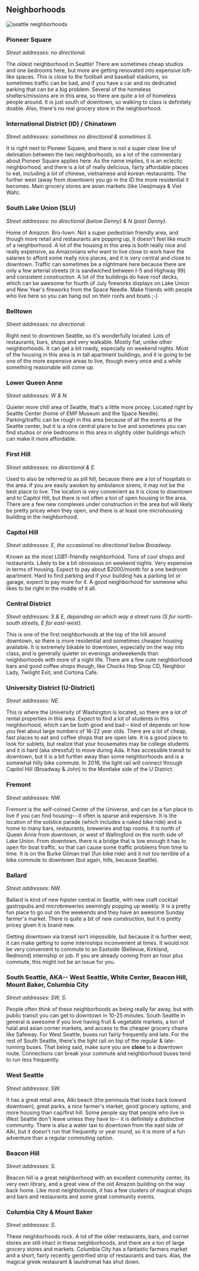 ## Neighborhoods

![seattle neighborhoods](seattle-neighborhood-map.jpg "Seattle Neighborhoods")

### Pioneer Square

_Street addresses: no directional._

The oldest neighborhood in Seattle! There are sometimes cheap studios and one bedrooms here, but more are getting renovated into expensive loft-like spaces. This is close to the football and baseball stadiums, so sometimes traffic can be bad, and if you have a car and no dedicated parking that can be a big problem. Several of the homeless shelters/missions are in this area, so there are quite a lot of homeless people around. It is just south of downtown, so walking to class is definitely doable. Also, there's no real grocery store in the neighborhood.

### International District (ID) / Chinatown

_Street addresses: sometimes no directional & sometimes S._

It is right next to Pioneer Square, and there is not a super clear line of deliniation between the two neighborhoods, so a lot of the commentary about Pioneer Square applies here. As the name implies, it is an eclectic neighborhood, and there is a lot of really delicious, fairly affordable places to eat, including a lot of chinese, vietnamese and korean restaurants. The further west (away from downtown) you go in the ID the more residential it becomes. Main grocery stores are asian markets (like Uwajimaya & Viet Wah).

### South Lake Union (SLU)

_Street addresses: no directional (below Denny) & N (past Denny)._

Home of Amazon. Bro-town. Not a super pedestrian friendly area, and though more retail and restaurants are popping up, it doesn't feel like much of a neighborhood. A lot of the housing in this area is both really nice and really expensive, as Amazonians who want to live close to work have the salaries to afford some really nice places, and it is very central and close to downtown. Traffic can sometimes be a nightmare here because there are only a few arterial streets (it is sandwiched between I-5 and Highway 99) and consistent construction. A lot of the buildings do have roof decks, which can be awesome for fourth of July fireworks displays on Lake Union and New Year's fireworks from the Space Needle. Make friends with people who live here so you can hang out on their roofs and boats ;-)

### Belltown

_Street addresses: no directional._

Right next to downtown Seattle, so it's wonderfully located. Lots of restaurants, bars, shops and very walkable. Mostly flat, unlike other neighborhoods. It can get a bit rowdy, especially on weekend nights. Most of the housing in this area is in tall apartment buildings, and it is going to be one of the more expensive areas to live, though every once and a while something reasonable will come up.

### Lower Queen Anne

_Street addresses: W & N._

Quieter more chill area of Seattle, that's a little more pricey. Located right by Seattle Center (home of EMP Museum and the Space Needle). Parking/traffic can be rough in this area because of all the events at the Seattle center, but it is a nice central place to live and sometimes you can find studios or one bedrooms in this area in slightly older buildings which can make it more affordable.

### First Hill

_Street addresses: no directional & E._

Used to also be referred to as pill hill, because there are a lot of hospitals in the area. If you are easily awoken by ambulance sirens, it may not be the best place to live. The location is very convenient as it is close to downtown and to Capitol Hill, but there is not often a ton of open housing in the area. There are a few new complexes under construction in the area but will likely be pretty pricey when they open, and there is at least one microhousing building in the neighborhood.

### Capitol Hill

_Street addresses: E, the occasional no directional below Broadway._

Known as the most LGBT-friendly neighborhood. Tons of cool shops and restaurants. Likely to be a bit obnoxious on weekend nights. Very expensive in terms of housing. Expect to pay about $2000/month for a one bedroom apartment. Hard to find parking and if your building has a parking lot or garage, expect to pay more for it. A good neighborhood for someone who likes to be right in the middle of it all.

### Central District

_Street addresses: S & E, depending on which way a street runs (S for north-south streets, E for east-west)._

This is one of the first neighborhoods at the top of the hill around downtown, so there is more residential and sometimes cheaper housing available. It is extremely bikable to downtown, especially on the way into class, and is generally quieter on evenings andweekends than neighborhoods with more of a night life. There are a few cute neighborhood bars and good coffee shops though, like Chucks Hop Shop CD, Neighbor Lady, Twilight Exit, and Cortona Cafe.

### University District (U-District)

_Street addresses: NE._

This is where the University of Washington is located, so there are a lot of rental properties in this area. Expect to find a lot of students in this neighborhood, which can be both good and bad-- kind of depends on how you feel about large numbers of 18-22 year olds. There are a lot of cheap, fast places to eat and coffee shops that are open late. It is a good place to look for sublets, but realize that your housemates may be college students and it is hard (aka stressful) to move during Ada. It has accessible transit to downtown, but it is a bit further away than some neighborhoods and is a somewhat hilly bike commute. In 2016, the light rail will connect through Capitol Hill (Broadway & John) to the Montlake side of the U District.

### Fremont

_Street addresses: NW._

Fremont is the self-coined Center of the Universe, and can be a fun place to live if you can find housing-- it often is sparse and expensive. It is the location of the solstice parade (which includes a naked bike ride) and is home to many bars, restaurants, breweries and tap rooms. It is north of Queen Anne from downtown, or west of Wallingford on the north side of Lake Union. From downtown, there is a bridge that is low enough it has to open for boat traffic, so that can cause some traffic problems from time to time. It is on the Burke Gilman trail (fun bike ride) and it not too terrible of a bike commute to downtown (but again, hills, because Seattle).

### Ballard

_Street addresses: NW._

Ballard is kind of new hipster central in Seattle, with new craft cocktail gastropubs and microbreweries seemingly popping up weekly. It is a pretty fun place to go out on the weekends and they have an awesome Sunday farmer's market. There is quite a bit of new construction, but it is pretty pricey given it is brand new.

Getting downtown via transit isn't impossible, but because it is further west, it can make getting to some internships inconvenient at times. It would not be very convenient to commute to an Eastside (Bellevue, Kirkland, Redmond) internship or job. If you are already coming from an hour plus commute, this might not be an issue for you.

### South Seattle, AKA-- West Seattle, White Center, Beacon Hill, Mount Baker, Columbia City

_Street addresses: SW, S._

People often think of these neighborhoods as being really far away, but with public transit you can get to downtown in 10-25 minutes. South Seattle in general is awesome if you love having fruit & vegetable markets, a ton of halal and asian corner markets, and access to the cheaper grocery chains like Safeway. For West Seattle, buses run fairly frequently and late. For the rest of South Seattle, there's the light rail on top of the regular & late-running buses. That being said, make sure you are __close__ to a downtown route. Connections can break your commute and neighborhood buses tend to run less frequently.

### West Seattle

_Street addresses: SW._

It has a great retail area, Alki beach (the peninsula that looks back toward downtown), great parks, a nice farmer's market, good grocery options, and more housing than cap/first hill. Some people say that people who live in West Seattle don't leave unless they have to-- it is definitely a distinctive community. There is also a water taxi to downtown from the east side of Alki, but it doesn't run that frequently or year round, so it is more of a fun adventure than a regular commuting option.

### Beacon Hill

_Street addresses: S._

Beacon hill is a great neighborhood with an excellent community center, its very own library, and a great view of the old Amazon building on the way back home. Like most neighbohoods, it has a few clusters of magical shops and bars and restaurants and some great community events.

### Columbia City & Mount Baker

_Street addresses: S._

These neighborhoods rock. A lot of the older restaurants, bars, and corner stores are still intact in these neighborhoods, and there are a ton of large grocery stores and markets. Columbia City has a fantastic farmers market and a short, fairly recently gentrified strip of restaurants and bars. Alas, the magical greek restaurant & laundromat has shut down.
